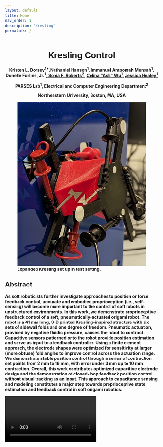 ```yaml
---
layout: default
title: Home
nav_order: 1
description: "Kresling"
permalink: /
---
```



<html lang="en-US">
<head>
  <meta charset="UTF-8">
  <meta name="viewpoint" content="width=device-width, initial-scale=1.0">
  <!--<link rel="stylesheet" href="style.css"> -->
  <title><b>Kresling</b> Control </title>
</head>
<body>
  <div class="header-adder">
    <div class="title_set">
      <h1 style="text-align: center;"><strong>Kresling</strong> Control
      </h1>
    </div>
    <div class="names">
      <p style="text-align: center;"><strong><a href="http://www.kristendorsey.com/">Kristen L. Dorsey<sup>1*</sup></a>,<a href="https://nhanson.io">Nathaniel Hanson<sup>1</sup></a>,<a href="https://www.linkedin.com/in/immanuelampomah/"> Immanuel Ampomah Mensah<sup>1</sup></a>, Donelle Furline, Jr.<sup>1</sup>,<a href="https://www.soniarobots.com/"> Sonia F. Roberts<sup>2</sup></a>, <a href="https://www.linkedin.com/in/ashwu-0/">Celina "Ash" Wu<sup>1</sup></a>, <a href="https://www.jesshealey.net/">Jessica Healey<sup>1</sup></a></strong></p>
      <p style="text-align: center;"><strong>PARSES Lab<sup>1</sup>, Electrical and Computer Engineering Department<sup>2</sup>
      <p style="text-align: center;"><strong>Northeastern University, Boston, MA, USA</strong></p>

  <div>
    <div style="position:relative;padding-top:0%;">
      <figure>
      <img src="images/test_seutp.jpg" alt="Kresling in test set up">
        <figcaption>
            Expanded Kresling set up in test setting.
        </figcaption>
  </figure>
    </div>
  </div>
  <h2>Abstract</h2>
  <p>As soft roboticists further investigate approaches
to position or force feedback control, accurate and embodied
proprioception (i.e., self-sensing) will become more important
to the control of soft robots in unstructured environments.
In this work, we demonstrate proprioceptive feedback control
of a soft, pneumatically-actuated origami robot. The robot
is a 41 mm long, 3-D printed Kresling-inspired structure
with six sets of sidewall folds and one degree of freedom.
Pneumatic actuation, provided by negative fluidic pressure,
causes the robot to contract. Capacitive sensors patterned onto
the robot provide position estimation and serve as input to
a feedback controller. Using a finite element approach, the
electrode shapes were optimized for sensitivity at larger (more
obtuse) fold angles to improve control across the actuation
range. We demonstrate stable position control through a series
of contraction set points from 2 mm to 16 mm, with error under
3 mm up to 10 mm contraction. Overall, this work contributes
optimized capacitive electrode design and the demonstration of
closed-loop feedback position control without visual tracking as
an input. This approach to capacitance sensing and modeling
constitutes a major step towards proprioceptive state estimation and feedback control in soft origami robotics.
  </p>

![Alt Text](images/TESTvideo.mp4)
